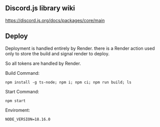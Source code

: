 ## Discord.js library wiki
https://discord.js.org/docs/packages/core/main

## Deploy
Deployment is handled entirely by Render. there is a Render action used only to store the build and signal render to deploy.


So all tokens are handled by Render.


Build Command:
```shell
npm install -g ts-node; npm i; npm ci; npm run build; ls
```

Start Command:
```shell
npm start
```

Enviroment:
```
NODE_VERSION=18.16.0
```
